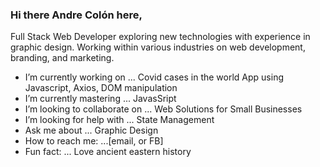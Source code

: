 ### Hi there  Andre Colón here,

Full Stack Web Developer exploring new technologies with experience in graphic design. Working within various industries on web development, branding, and marketing. 

- I’m currently working on ... Covid cases in the world App using Javascript, Axios, DOM manipulation
- I’m currently mastering ...  JavasSript
- I’m looking to collaborate on ... Web Solutions for Small Businesses
- I’m looking for help with ... State Management
- Ask me about ... Graphic Design
- How to reach me: ...[email, or FB]
- Fun fact: ... Love ancient eastern history
